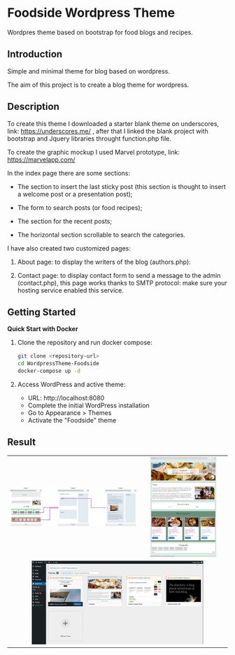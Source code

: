 # Foodside Wordpress Theme

Wordpres theme based on bootstrap for food blogs and recipes.

## Introduction 
Simple and minimal theme for blog based on wordpress.

The aim of this project is to create a blog theme for wordpress.

## Description 

To create this theme I downloaded a starter blank theme on underscores, link: https://underscores.me/
, after that I linked the blank project with bootstrap and Jquery libraries throught function.php file.

To create the graphic mockup I used Marvel prototype, link: https://marvelapp.com/

In the index page there are some sections:

- The section to insert the last sticky post (this section is thought to insert a welcome post or a presentation post);

- The form to search posts (or food recipes);

- The section for the recent posts;

- The horizontal section scrollable to search the categories.


I have also created two customized pages:

1. About page: to display the writers of the blog (authors.php):

2. Contact page: to display contact form to send a message to the admin (contact.php), this page works thanks to SMTP protocol: make sure your hosting service enabled this service.


## Getting Started

**Quick Start with Docker**

1. Clone the repository and run docker compose:
   ```bash
   git clone <repository-url>
   cd WordpressTheme-Foodside
   docker-compose up -d
   ```

2. Access WordPress and active theme:
   - URL: http://localhost:8080
   - Complete the initial WordPress installation
   - Go to Appearance > Themes
   - Activate the "Foodside" theme


## Result

<div align="center">
<table>
  <tr>
    <td align="center"><img src="docs/img/mockup_foodside.png" width="100%"/></td> 
    <td align="center"><img src="docs/img/screenshot_foodside.png" width="80%"/></td>   
  </tr>
  <tr>
    <td colspan="2" align="center" ><img src="docs/img/screenshot_wp.png" width="80%"/></td> 
  </tr>
</table>
</div>


